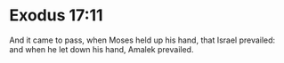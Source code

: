 # Exodus 17:11

And it came to pass, when Moses held up his hand, that Israel prevailed: and when he let down his hand, Amalek prevailed.